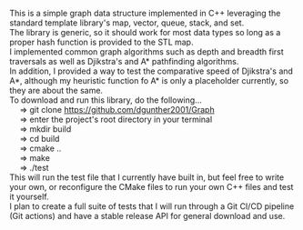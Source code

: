 This is a simple graph data structure implemented in C++ leveraging the standard template library's map, vector, queue, stack, and set. <br />
The library is generic, so it should work for most data types so long as a proper hash function is provided to the STL map. <br />
I implemented common graph algorithms such as depth and breadth first traversals as well as Djikstra's and A* pathfinding algorithms. <br />
In addition, I provided a way to test the comparative speed of Djikstra's and A*, although my heuristic function fo A* is only a placeholder currently, so they are about the same. <br />
To download and run this library, do the following... <br />
&emsp;  => git clone https://github.com/dgunther2001/Graph <br />
&emsp;  => enter the project's root directory in your terminal <br />
&emsp;  => mkdir build <br />
&emsp;  => cd build <br />
&emsp;  => cmake .. <br />
&emsp;  => make <br />
&emsp;  => ./test <br />
This will run the test file that I currently have built in, but feel free to write your own, or reconfigure the CMake files to run your own C++ files and test it yourself. <br />
I plan to create a full suite of tests that I will run through a Git CI/CD pipeline (Git actions) and have a stable release API for general download and use. <br />
